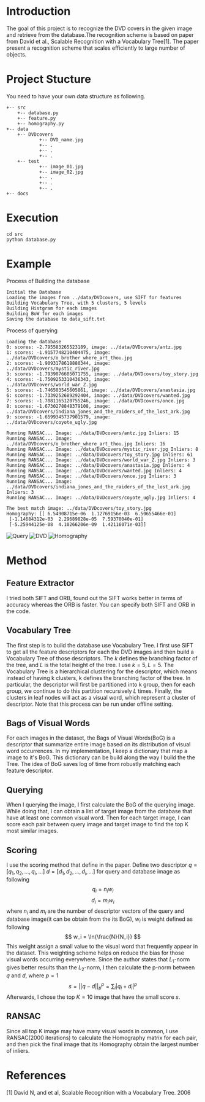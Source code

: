 # Introduction
The goal of this project is to recognize the DVD covers in the given image and retrieve from the database.The recognition scheme is based on paper from David et al., Scalable Recognition with a Vocabulary Tree[1]. The paper present a recognition scheme that scales efficiently to large number of objects.


# Project Stucture
You need to have your own data structure as following.
```
+-- src
    +-- database.py
    +-- feature.py
    +-- homography.py
+-- data
    +-- DVDcovers
            +-- DVD_name.jpg
            +-- .
            +-- .
            +-- .
    +-- test
            +-- image_01.jpg
            +-- image_02.jpg
            +-- .
            +-- .
            +-- .
+-- docs
```
# Execution
```
cd src
python database.py
```

# Example
Process of Building the database
```
Initial the Database
Loading the images from ../data/DVDcovers, use SIFT for features
Building Vocabulary Tree, with 5 clusters, 5 levels
Building Histgram for each images
Building BoW for each images
Saving the database to data_sift.txt
```
Process of querying 
```
Loading the database
0: scores: -2.795583265523189, image: ../data/DVDcovers/antz.jpg
1: scores: -1.9157748210404475, image: ../data/DVDcovers/o_brother_where_art_thou.jpg
2: scores: -1.9093178618880344, image: ../data/DVDcovers/mystic_river.jpg
3: scores: -1.7939076605071755, image: ../data/DVDcovers/toy_story.jpg
4: scores: -1.7509253310436343, image: ../data/DVDcovers/world_war_Z.jpg
5: scores: -1.746503545605861, image: ../data/DVDcovers/anastasia.jpg
6: scores: -1.7339252689292404, image: ../data/DVDcovers/wanted.jpg
7: scores: -1.7081165120755246, image: ../data/DVDcovers/once.jpg
8: scores: -1.6730278848379108, image: ../data/DVDcovers/indiana_jones_and_the_raiders_of_the_lost_ark.jpg
9: scores: -1.6599345737901579, image: ../data/DVDcovers/coyote_ugly.jpg

Running RANSAC... Image: ../data/DVDcovers/antz.jpg Inliers: 15
Running RANSAC... Image: ../data/DVDcovers/o_brother_where_art_thou.jpg Inliers: 16
Running RANSAC... Image: ../data/DVDcovers/mystic_river.jpg Inliers: 8
Running RANSAC... Image: ../data/DVDcovers/toy_story.jpg Inliers: 61
Running RANSAC... Image: ../data/DVDcovers/world_war_Z.jpg Inliers: 3
Running RANSAC... Image: ../data/DVDcovers/anastasia.jpg Inliers: 4
Running RANSAC... Image: ../data/DVDcovers/wanted.jpg Inliers: 4
Running RANSAC... Image: ../data/DVDcovers/once.jpg Inliers: 3
Running RANSAC... Image: ../data/DVDcovers/indiana_jones_and_the_raiders_of_the_lost_ark.jpg Inliers: 3
Running RANSAC... Image: ../data/DVDcovers/coyote_ugly.jpg Inliers: 4

The best match image: ../data/DVDcovers/toy_story.jpg
Homography: [[ 6.54908715e-06  1.12769156e-03  6.50655466e-01]
 [-1.14684312e-03  2.29689828e-05  7.59370040e-01]
 [-5.25944125e-08  4.10266206e-09  1.42116071e-03]]
```
![Query](./docs/ex_query.jpeg)
![DVD](./docs/ex_DVD.jpg)
![Homography](./docs/ex_homography.png)




# Method
## Feature Extractor
I tried both SIFT and ORB, found out the SIFT works better in terms of accuracy whereas the ORB is faster. You can specify both SIFT and ORB in the code.

## Vocabulary Tree
The first step is to build the database use Vocabulary Tree. I first use SIFT to get all the feature descriptors for each the DVD images and then build a Vocabulary Tree of those descriptors. The $k$ defines the branching factor of the tree, and $L$ is the total height of the tree. I use $k = 5, L = 5$. The Vocabulary Tree is a hierarchical clustering for the descriptor, which means instead of having k clusters, k defines the branching factor of the tree. In particular, the descriptor will first be partitioned into k group, then for each group, we continue to do this partition recursively $L$ times. Finally, the clusters in leaf nodes will act as a visual word, which represent a cluster of descriptor. Note that this process can be run under offline setting. 

## Bags of Visual Words
For each images in the dataset, the Bags of Visual Words(BoG) is a descriptor that summarize entire image based on its distribution of visual word occurrences. In my implementation, I keep a dictionary that map a image to it's BoG. This dictionary can be build along the way I build the the Tree. The idea of BoG saves log of time from robustly matching each feature descriptor.

## Querying
When I querying the image, I first calculate the BoG of the querying image. While doing that, I can obtain a list of target image from the database that have at least one common visual word. Then for each target image, I can score each pair between query image and target image to find the top K most similar images.

## Scoring
I use the scoring method that define in the paper. Define two descriptor $q = [q_1, q_2, ..., q_i, ...]$ $d = [d_1, d_2, ..., d_i, ...]$ for query and database image as following
$$ q_i= n_i w_i $$
$$ d_i = m_i w_i $$
where $n_i$ and $m_i$ are the number of descriptor vectors of the query and database image(it can be obtain from the its BoG), $w_i$ is weight defined as following
$$ w_i = \ln{\frac{N}{N_i}} $$
This weight assign a small value to the visual word that frequently appear in the dataset. This weighting scheme helps on reduce the bias for those visual words occurring everywhere.
Since the author states that $L_1$-norm gives better results than the $L_2$-norm, I then calculate the p-norm between $q$ and $d$, where $p=1$ 
$$
s = || q - d ||_p^p = \sum_i |q_i + d_i|^p
$$
Afterwards, I chose the top $K=10$ image that have the small score $s$.

## RANSAC
Since all top K image may have many visual words in common, I use RANSAC(2000 iterations) to calculate the Homography matrix for each pair, and then pick the final image that its Homography obtain the largest number of inliers. 

# References
[1]  David N, and et al, Scalable Recognition with a Vocabulary Tree. 2006
